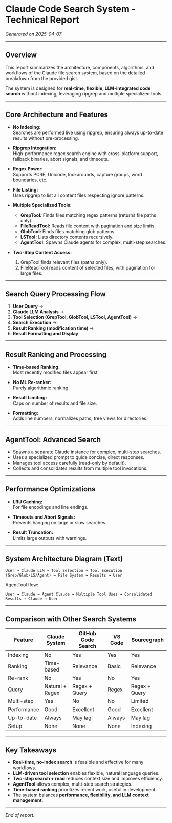 # Claude Code Search System - Technical Report

*Generated on 2025-04-07*

---

## Overview

This report summarizes the architecture, components, algorithms, and workflows of the Claude file search system, based on the detailed breakdown from the provided gist.

The system is designed for **real-time, flexible, LLM-integrated code search** without indexing, leveraging ripgrep and multiple specialized tools.

---

## Core Architecture and Features

- **No Indexing:**  
  Searches are performed live using ripgrep, ensuring always up-to-date results without pre-processing.

- **Ripgrep Integration:**  
  High-performance regex search engine with cross-platform support, fallback binaries, abort signals, and timeouts.

- **Regex Power:**  
  Supports PCRE, Unicode, lookarounds, capture groups, word boundaries, etc.

- **File Listing:**  
  Uses ripgrep to list all content files respecting ignore patterns.

- **Multiple Specialized Tools:**  
  - **GrepTool:** Finds files matching regex patterns (returns file paths only).  
  - **FileReadTool:** Reads file content with pagination and size limits.  
  - **GlobTool:** Finds files matching glob patterns.  
  - **LSTool:** Lists directory contents recursively.  
  - **AgentTool:** Spawns Claude agents for complex, multi-step searches.

- **Two-Step Content Access:**  
  1. GrepTool finds relevant files (paths only).  
  2. FileReadTool reads content of selected files, with pagination for large files.

---

## Search Query Processing Flow

1. **User Query** →  
2. **Claude LLM Analysis** →  
3. **Tool Selection (GrepTool, GlobTool, LSTool, AgentTool)** →  
4. **Search Execution** →  
5. **Result Ranking (modification time)** →  
6. **Result Formatting and Display**

---

## Result Ranking and Processing

- **Time-based Ranking:**  
  Most recently modified files appear first.

- **No ML Re-ranker:**  
  Purely algorithmic ranking.

- **Result Limiting:**  
  Caps on number of results and file size.

- **Formatting:**  
  Adds line numbers, normalizes paths, tree views for directories.

---

## AgentTool: Advanced Search

- Spawns a separate Claude instance for complex, multi-step searches.
- Uses a specialized prompt to guide concise, direct responses.
- Manages tool access carefully (read-only by default).
- Collects and consolidates results from multiple tool invocations.

---

## Performance Optimizations

- **LRU Caching:**  
  For file encodings and line endings.

- **Timeouts and Abort Signals:**  
  Prevents hanging on large or slow searches.

- **Result Truncation:**  
  Limits large outputs with warnings.

---

## System Architecture Diagram (Text)

```
User → Claude LLM → Tool Selection → Tool Execution (Grep/Glob/LS/Agent) → File System → Results → User
```

AgentTool flow:

```
User → Claude → Agent Claude → Multiple Tool Uses → Consolidated Results → Claude → User
```

---

## Comparison with Other Search Systems

| Feature | Claude System | GitHub Code Search | VS Code | Sourcegraph |
|---------|---------------|--------------------|---------|-------------|
| Indexing | No            | Yes                | Yes     | Yes         |
| Ranking  | Time-based    | Relevance          | Basic   | Relevance   |
| Re-rank  | No            | Yes                | No      | Yes         |
| Query    | Natural + Regex| Regex + Query     | Regex   | Regex + Query|
| Multi-step| Yes          | No                 | No      | Limited     |
| Performance| Good        | Excellent          | Good    | Excellent   |
| Up-to-date| Always       | May lag            | Always  | May lag     |
| Setup    | None          | None               | None    | Indexing    |

---

## Key Takeaways

- **Real-time, no-index search** is feasible and effective for many workflows.
- **LLM-driven tool selection** enables flexible, natural language queries.
- **Two-step search + read** reduces context size and improves efficiency.
- **AgentTool** allows complex, multi-step search strategies.
- **Time-based ranking** prioritizes recent work, useful in development.
- The system balances **performance, flexibility, and LLM context management**.

---

*End of report.*
